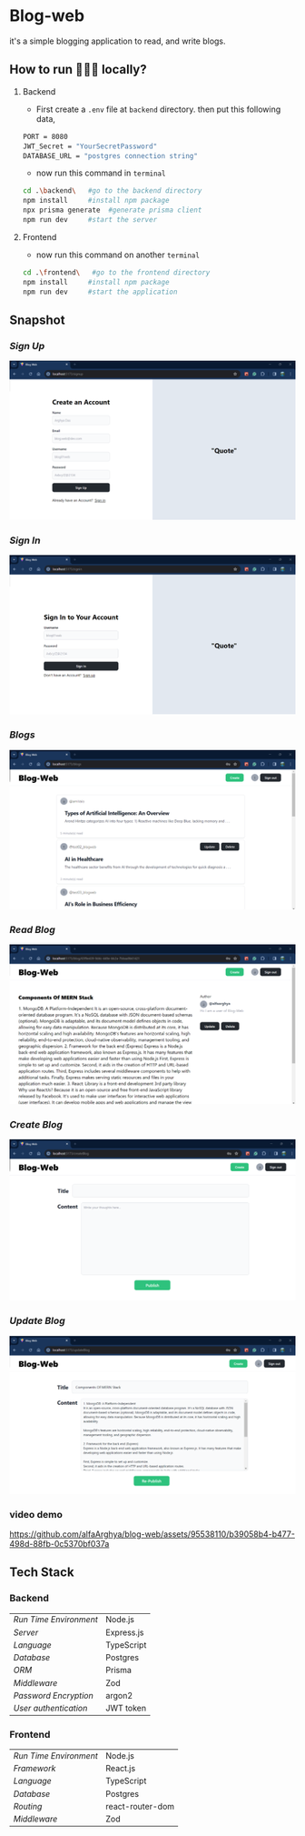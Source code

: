 # Blog-web

it's a simple blogging application to read, and write blogs.

## How to run 🏃🏽‍♂️ locally?

1. Backend

   - First create a `.env` file at `backend` directory. then put this following data,

   ```bash
   PORT = 8080
   JWT_Secret = "YourSecretPassword"
   DATABASE_URL = "postgres connection string"
   ```

   - now run this command in `terminal`

   ```bash
   cd .\backend\   #go to the backend directory
   npm install     #install npm package
   npx prisma generate  #generate prisma client
   npm run dev     #start the server
   ```

2. Frontend
   - now run this command on another `terminal`
   ```bash
   cd .\frontend\   #go to the frontend directory
   npm install     #install npm package
   npm run dev     #start the application
   ```

## Snapshot

### _Sign Up_

<img   src = "public\signup.png">

### _Sign In_

<img   src = "public\signin.png">

### _Blogs_

<img   src = "public\blogs.png">

### _Read Blog_

<img   src = "public\readBlog.png">

### _Create Blog_

<img   src = "public\createBlog.png">

### _Update Blog_

<img   src = "public\updateBlog.png">

### video demo


https://github.com/alfaArghya/blog-web/assets/95538110/b39058b4-b477-498d-88fb-0c5370bf037a


## Tech Stack

### Backend

|                        |            |
| :--------------------- | ---------- |
| _Run Time Environment_ | Node.js    |
| _Server_               | Express.js |
| _Language_             | TypeScript |
| _Database_             | Postgres   |
| _ORM_                  | Prisma     |
| _Middleware_           | Zod        |
| _Password Encryption_  | argon2     |
| _User authentication_  | JWT token  |

### Frontend

|                        |                  |
| :--------------------- | ---------------- |
| _Run Time Environment_ | Node.js          |
| _Framework_            | React.js         |
| _Language_             | TypeScript       |
| _Database_             | Postgres         |
| _Routing_              | react-router-dom |
| _Middleware_           | Zod              |
